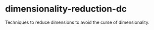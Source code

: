 # dimensionality-reduction-dc
Techniques to reduce dimensions to avoid the curse of dimensionality.

